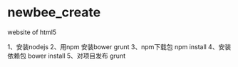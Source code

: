 newbee_create
=============

website of html5

1、安装nodejs
2、用npm 安装bower grunt
3、npm下载包
	npm install
4、安装依赖包
	bower install
5、对项目发布
	grunt
